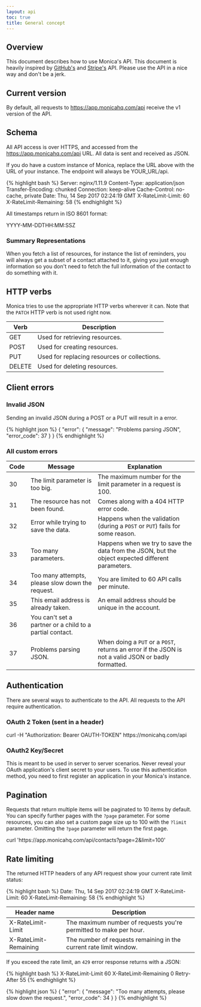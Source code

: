 ```yaml
---
layout: api
toc: true
title: General concept
---
```


## Overview

This document describes how to use Monica's API. This document is heavily
inspired by [GitHub's](https://developer.github.com/v3) and
[Stripe's](https://stripe.com/docs/api) API. Please use the API in a nice way
and don't be a jerk.

## Current version

By default, all requests to <url>https://app.monicahq.com/api</url> receive the
v1 version of the API.

## Schema

All API access is over HTTPS, and accessed from the
<url>https://app.monicahq.com/api</url> URL. All data is sent and received as
JSON.

If you do have a custom instance of Monica, replace the URL above with the URL
of your instance. The endpoint will always be <url>YOUR_URL/api</url>.

{% highlight bash %}
Server: nginx/1.11.9
Content-Type: application/json
Transfer-Encoding: chunked
Connection: keep-alive
Cache-Control: no-cache, private
Date: Thu, 14 Sep 2017 02:24:19 GMT
X-RateLimit-Limit: 60
X-RateLimit-Remaining: 58
{% endhighlight %}

All timestamps return in ISO 8601 format:

<url>
YYYY-MM-DDTHH:MM:SSZ
</url>

### Summary Representations

When you fetch a list of resources, for instance the list of reminders, you will
always get a subset of a contact attached to it, giving you just enough
information so you don't need to fetch the full information of the contact to do
something with it.

## HTTP verbs

Monica tries to use the appropriate HTTP verbs wherever it can. Note that the
`PATCH` HTTP verb is not used right now.

| Verb | Description |
| ---- | ----------- |
| GET | Used for retrieving resources. |
| POST | Used for creating resources. |
| PUT | Used for replacing resources or collections. |
| DELETE | Used for deleting resources. |

## Client errors

### Invalid JSON

Sending an invalid JSON during a POST or a PUT will result in a error.

{% highlight json %}
{
  "error": {
    "message": "Problems parsing JSON",
    "error_code": 37
  }
}
{% endhighlight %}

### All custom errors

| Code | Message | Explanation |
| ---- | ----------- | ----------- |
| 30 | The limit parameter is too big. | The maximum number for the limit parameter in a request is 100. |
| 31 | The resource has not been found. | Comes along with a 404 HTTP error code. |
| 32 | Error while trying to save the data. | Happens when the validation (during a `POST` or `PUT`) fails for some reason. |
| 33 | Too many parameters. | Happens when we try to save the data from the JSON, but the object expected different parameters. |
| 34 | Too many attempts, please slow down the request. | You are limited to 60 API calls per minute. |
| 35 | This email address is already taken. | An email address should be unique in the account. |
| 36 | You can't set a partner or a child to a partial contact. | |
| 37 | Problems parsing JSON. | When doing a `PUT` or a `POST`, returns an error if the JSON is not a valid JSON or badly formatted. |

## Authentication

There are several ways to authenticate to the API. All requests to the API require authentication.

### OAuth 2 Token (sent in a header)

<url>
  curl -H "Authorization: Bearer OAUTH-TOKEN" https://monicahq.com/api
</url>

### OAuth2 Key/Secret

This is meant to be used in server to server scenarios. Never reveal your OAuth
application's client secret to your users. To use this authentication method,
you need to first register an application in your Monica's instance.

## Pagination

Requests that return multiple items will be paginated to 10 items by default.
You can specify further pages with the `?page` parameter. For some resources,
you can also set a custom page size up to 100 with the `?limit` parameter.
Omitting the `?page` parameter will return the first page.

<url>
curl 'https://app.monicahq.com/api/contacts?page=2&limit=100'
</url>

## Rate limiting

The returned HTTP headers of any API request show your current rate limit status:

{% highlight bash %}
Date: Thu, 14 Sep 2017 02:24:19 GMT
X-RateLimit-Limit: 60
X-RateLimit-Remaining: 58
{% endhighlight %}

| Header name | Description |
| ----------- | ----------- |
| X-RateLimit-Limit | The maximum number of requests you're permitted to make per hour. |
| X-RateLimit-Remaining | The number of requests remaining in the current rate limit window. |

If you exceed the rate limit, an `429` error response returns with a JSON:

{% highlight bash %}
X-RateLimit-Limit   60
X-RateLimit-Remaining   0
Retry-After 55
{% endhighlight %}

{% highlight json %}
{
    "error": {
        "message": "Too many attempts, please slow down the request.",
        "error_code": 34
    }
}
{% endhighlight %}
